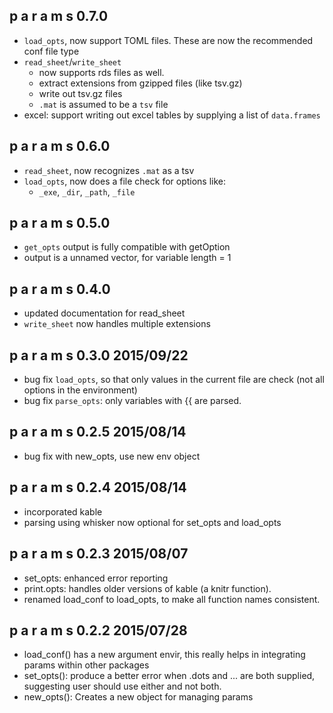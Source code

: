 p a r a m s    0.7.0
------------------------------------------------
- `load_opts`, now support TOML files. These are now the recommended conf file type
- `read_sheet`/`write_sheet`
  - now supports rds files as well.
  - extract extensions from gzipped files (like tsv.gz)
  - write out tsv.gz files
  - `.mat` is assumed to be a `tsv` file
- excel: support writing out excel tables by supplying a list of `data.frames`

p a r a m s    0.6.0
------------------------------------------------
- `read_sheet`, now recognizes `.mat` as a tsv
- `load_opts`, now does a file check for options like:
  - `_exe`, `_dir`, `_path`, `_file`

p a r a m s    0.5.0
------------------------------------------------
- `get_opts` output is fully compatible with getOption
- output is a unnamed vector, for variable length = 1

p a r a m s    0.4.0
------------------------------------------------
- updated documentation for read_sheet
- `write_sheet` now handles multiple extensions

p a r a m s    0.3.0    2015/09/22
------------------------------------------------
- bug fix `load_opts`, so that only values in the 
 current file are check (not all options in the environment)
- bug fix `parse_opts`: only variables with {{ are parsed.

p a r a m s    0.2.5    2015/08/14
------------------------------------------------
- bug fix with new_opts, use new env object

p a r a m s    0.2.4    2015/08/14
------------------------------------------------
- incorporated kable
- parsing using whisker now optional for set_opts and load_opts

p a r a m s    0.2.3    2015/08/07
------------------------------------------------
- set_opts: enhanced error reporting
- print.opts: handles older versions of kable (a knitr function).
- renamed load_conf to load_opts, to make all function names consistent.

p a r a m s    0.2.2    2015/07/28
------------------------------------------------
- load_conf() has a new argument envir, this really helps
in integrating params within other packages
- set_opts(): produce a better error when .dots and ...
are both supplied, suggesting user should use either and
not both.
- new_opts(): Creates a new object for managing params
